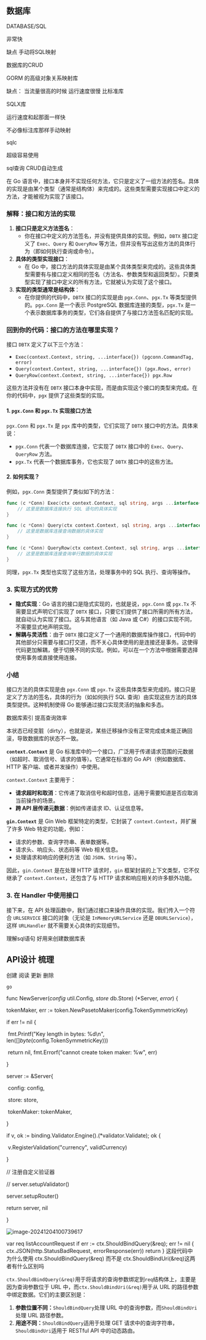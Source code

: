 ## 数据库

DATABASE/SQL

非常快 



缺点 手动将SQL映射



数据库的CRUD

GORM 的高级对象关系映射库 

缺点： 当流量很高的时候 运行速度很慢 比标准库



SQLX库

运行速度和起那面一样快

不必像标注库那样手动映射



sqlc

超级容易使用

sql查询  CRUD自动生成



在 Go 语言中，接口本身并不实现任何方法，它只是定义了一组方法的签名。具体的实现是由某个类型（通常是结构体）来完成的。这些类型需要实现接口中定义的方法，才能被视为实现了该接口。

### 解释：接口和方法的实现

1. **接口只是定义方法签名**：
   - 你在接口中定义的方法签名，并没有提供具体的实现。例如，`DBTX` 接口定义了 `Exec`、`Query` 和 `QueryRow` 等方法，但并没有写出这些方法的具体行为（即如何执行查询或命令）。
2. **具体的类型实现接口**：
   - 在 Go 中，接口方法的具体实现是由某个具体类型来完成的。这些具体类型需要有与接口定义相同的签名（方法名、参数类型和返回类型）。只要类型实现了接口中定义的所有方法，它就被认为实现了这个接口。
3. **实现的类型通常是结构体**：
   - 在你提供的代码中，`DBTX` 接口的实现是由 `pgx.Conn`、`pgx.Tx` 等类型提供的。`pgx.Conn` 是一个表示 PostgreSQL 数据库连接的类型，`pgx.Tx` 是一个表示数据库事务的类型，它们各自提供了与接口方法签名匹配的实现。

### 回到你的代码：接口的方法在哪里实现？

接口 `DBTX` 定义了以下三个方法：

- `Exec(context.Context, string, ...interface{}) (pgconn.CommandTag, error)`
- `Query(context.Context, string, ...interface{}) (pgx.Rows, error)`
- `QueryRow(context.Context, string, ...interface{}) pgx.Row`

这些方法并没有在 `DBTX` 接口本身中实现，而是由实现这个接口的类型来完成。在你的代码中，`pgx` 提供了这些类型的实现。

#### 1. **`pgx.Conn` 和 `pgx.Tx` 实现接口方法**

`pgx.Conn` 和 `pgx.Tx` 是 `pgx` 库中的类型，它们实现了 `DBTX` 接口中的方法。具体来说：

- `pgx.Conn` 代表一个数据库连接，它实现了 `DBTX` 接口中的 `Exec`、`Query`、`QueryRow` 方法。
- `pgx.Tx` 代表一个数据库事务，它也实现了 `DBTX` 接口中的这些方法。

#### 2. **如何实现？**

例如，`pgx.Conn` 类型提供了类似如下的方法：

```go
func (c *Conn) Exec(ctx context.Context, sql string, args ...interface{}) (pgconn.CommandTag, error) {
    // 这里是数据库连接执行 SQL 语句的具体实现
}

func (c *Conn) Query(ctx context.Context, sql string, args ...interface{}) (pgx.Rows, error) {
    // 这里是数据库连接查询数据的具体实现
}

func (c *Conn) QueryRow(ctx context.Context, sql string, args ...interface{}) pgx.Row {
    // 这里是数据库连接查询单行数据的具体实现
}
```

同理，`pgx.Tx` 类型也实现了这些方法，处理事务中的 SQL 执行、查询等操作。

### 3. **实现方式的优势**

- **隐式实现**：Go 语言的接口是隐式实现的，也就是说，`pgx.Conn` 或 `pgx.Tx` 不需要显式声明它们实现了 `DBTX` 接口，只要它们提供了接口所需的所有方法，就自动认为实现了接口。这与其他语言（如 Java 或 C#）的接口实现不同，不需要显式地声明实现。
- **解耦与灵活性**：由于 `DBTX` 接口定义了一个通用的数据库操作接口，代码中的其他部分只需要与接口打交道，而不关心具体使用的是连接还是事务。这使得代码更加解耦，便于切换不同的实现。例如，可以在一个方法中根据需要选择使用事务或直接使用连接。

### 小结

接口方法的具体实现是由 `pgx.Conn` 或 `pgx.Tx` 这些具体类型来完成的。接口只是定义了方法的签名，具体的行为（如如何执行 SQL 查询）由实现这些方法的具体类型提供。这种机制使得 Go 能够通过接口实现灵活的抽象和多态。





数据库索引 提高查询效率



本状态已经变脏（dirty），也就是说，某些迁移操作没有正常完成或未能正确回滚，导致数据库的状态不一致。





**`context.Context`** 是 Go 标准库中的一个接口，广泛用于传递请求范围的元数据（如超时、取消信号、请求的值等）。它通常在标准的 Go API（例如数据库、HTTP 客户端、或者并发操作）中使用。

`context.Context` 主要用于：

- **请求超时和取消**：它传递了取消信号和超时信息，适用于需要知道是否应取消当前操作的场景。
- **跨 API 层传递元数据**：例如传递请求 ID、认证信息等。

**`gin.Context`** 是 Gin Web 框架特定的类型，它封装了 `context.Context`，并扩展了许多 Web 特定的功能，例如：

- 请求的参数、查询字符串、表单数据等。
- 请求头、响应头、状态码等 Web 相关信息。
- 处理请求和响应的便利方法（如 `JSON`、`String` 等）。

因此，`gin.Context` 是在处理 HTTP 请求时，`gin` 框架封装的上下文类型，它不仅继承了 `context.Context`，还包含了与 HTTP 请求和响应相关的许多额外功能。





### 3. **在 Handler 中使用接口**

接下来，在 API 处理函数中，我们通过接口来操作具体的实现。我们传入一个符合 `URLSERVICE` 接口的对象（无论是 `InMemoryURLService` 还是 `DBURLService`），这样 `URLHandler` 就不需要关心具体的实现细节。



理解sql语句 好用来创建数据库表



## API设计 梳理







创建 阅读 更新 删除 



```go```

func NewServer(*config* util.Config, *store* db.Store) (*Server, *error*) {

  tokenMaker, err := token.NewPasetoMaker(config.TokenSymmetricKey)

  if err != nil {

​    fmt.Printf("Key length in bytes: %d\n", len([]*byte*(config.TokenSymmetricKey)))

​    return nil, fmt.Errorf("cannot create token maker: %w", err)

  }

  server := &Server{

​    config:   config,

​    store:    store,

​    tokenMaker: tokenMaker,

  }

  if v, ok := binding.Validator.Engine().(*validator.Validate); ok {

​    v.RegisterValidation("currency", validCurrency)

  }

  // 注册自定义验证器

  // server.setupValidator()

  server.setupRouter()

  return server, nil

}

![image-20241204100739617](C:\Users\30413\AppData\Roaming\Typora\typora-user-images\image-20241204100739617.png)



var req listAccountRequest if err := ctx.ShouldBindQuery(&req); err != nil { 	ctx.JSON(http.StatusBadRequest, errorResponse(err)) 	return } 这段代码中 为什么使用  ctx.ShouldBindQuery(&req) 而不是 ctx.ShouldBindUri(&req)这两者有什么区别吗



`ctx.ShouldBindQuery(&req)`用于将请求的查询参数绑定到`req`结构体上，主要是因为查询参数位于 URL 中，而`ctx.ShouldBindUri(&req)`用于从 URL 的路径参数中绑定数据。它们的主要区别是：

1. **参数位置不同：**`ShouldBindQuery`处理 URL 中的查询参数，而`ShouldBindUri`处理 URL 路径参数。
2. **用途不同：**`ShouldBindQuery`适用于处理 GET 请求中的查询字符串，`ShouldBindUri`适用于 RESTful API 中的动态路由。